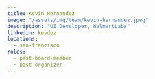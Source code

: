 ```yaml
---
title: Kevin Hernandez
image: "/assets/img/team/kevin-hernandez.jpeg"
description: "UI Developer, WalmartLabs"
linkedin: kevdez
locations:
  - san-francisco
roles:
  - past-board-member
  - past-organizer
---
```

